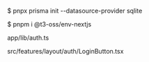 $ pnpx prisma init --datasource-provider sqlite

$ pnpm i @t3-oss/env-nextjs


app/lib/auth.ts

src/features/layout/auth/LoginButton.tsx